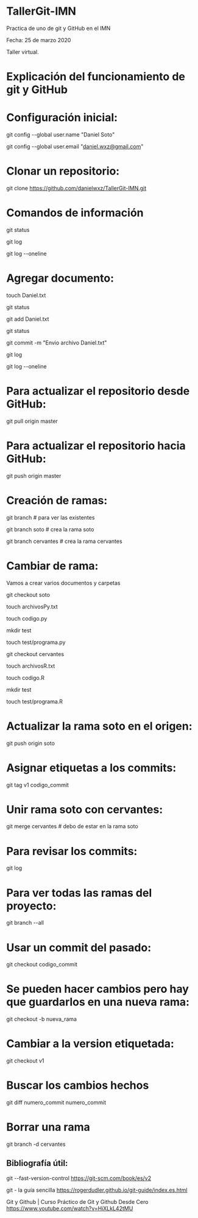 # TallerGit-IMN

Practica de uno de git y GitHub en el IMN

Fecha: 25 de marzo 2020

Taller virtual.

# Explicación del funcionamiento de git y GitHub

# Configuración inicial:
git config --global user.name "Daniel Soto"

git config --global user.email "<daniel.wxz@gmail.com>"

# Clonar un repositorio:
git clone https://github.com/danielwxz/TallerGit-IMN.git

# Comandos de información

git status

git log

git log --oneline

# Agregar documento:
touch Daniel.txt

git status

git add Daniel.txt

git status

git commit -m "Envio archivo Daniel.txt"

git log 

git log --oneline

# Para actualizar el repositorio desde GitHub:
git pull origin master

# Para actualizar el repositorio hacia GitHub:
git push origin master

# Creación de ramas:
git branch # para ver las existentes

git branch soto  # crea la rama soto

git branch cervantes  # crea la rama cervantes

# Cambiar de rama:

Vamos a crear varios documentos y carpetas

git checkout soto

touch archivosPy.txt

touch codigo.py

mkdir test 

touch test/programa.py

git checkout cervantes

touch archivosR.txt

touch codigo.R

mkdir test 

touch test/programa.R

# Actualizar la rama soto en el origen:

git push origin soto

# Asignar etiquetas a los commits:

git tag v1 codigo_commit

# Unir rama soto con cervantes:

git merge cervantes  # debo de estar en la rama soto

# Para revisar los commits:

git log

# Para ver todas las ramas del proyecto:

git branch --all

# Usar un commit del pasado:

git checkout codigo_commit

# Se pueden hacer cambios pero hay que guardarlos en una nueva rama:

git checkout -b nueva_rama

# Cambiar a la version etiquetada:

git checkout v1

# Buscar los cambios hechos

git diff numero_commit numero_commit

# Borrar una rama

git branch -d cervantes


## Bibliografía útil:

git --fast-version-control
https://git-scm.com/book/es/v2

git - la guía sencilla
https://rogerdudler.github.io/git-guide/index.es.html

Git y Github | Curso Práctico de Git y Github Desde Cero
https://www.youtube.com/watch?v=HiXLkL42tMU
